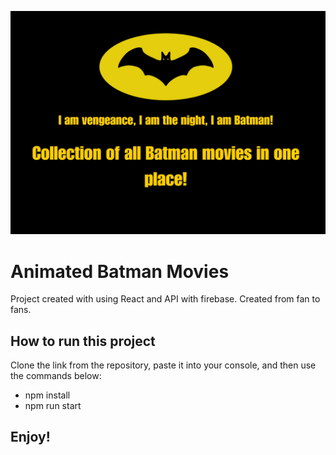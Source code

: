 ![My Image](src/assets/batman-readme.png)

# Animated Batman Movies

Project created with using React and API with firebase. Created from fan to fans.

## How to run this project

Clone the link from the repository, paste it into your console, and then use the commands below:

- npm install
- npm run start

## Enjoy!
